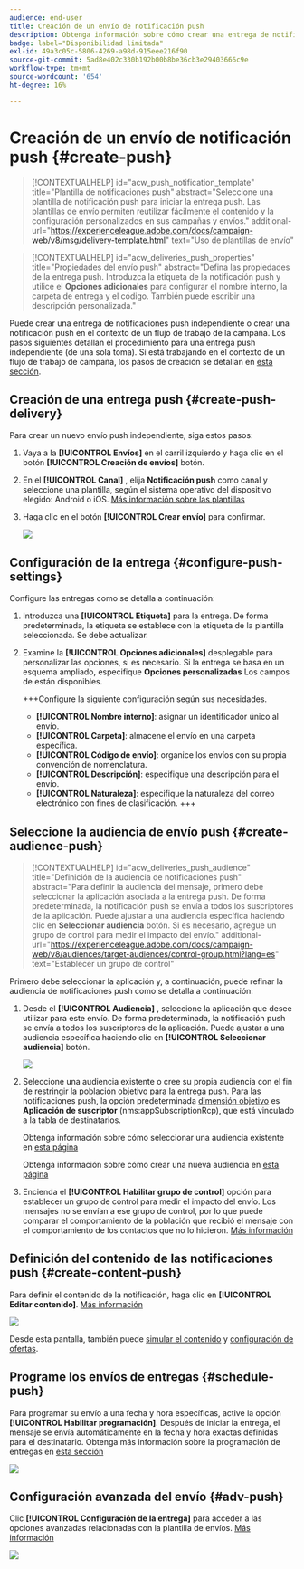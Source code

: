 ```yaml
---
audience: end-user
title: Creación de un envío de notificación push
description: Obtenga información sobre cómo crear una entrega de notificaciones push con Adobe Campaign Web
badge: label="Disponibilidad limitada"
exl-id: 49a3c05c-5806-4269-a98d-915eee216f90
source-git-commit: 5ad8e402c330b192b00b8be36cb3e29403666c9e
workflow-type: tm+mt
source-wordcount: '654'
ht-degree: 16%

---
```


# Creación de un envío de notificación push {#create-push}

>[!CONTEXTUALHELP]
>id="acw_push_notification_template"
>title="Plantilla de notificaciones push"
>abstract="Seleccione una plantilla de notificación push para iniciar la entrega push. Las plantillas de envío permiten reutilizar fácilmente el contenido y la configuración personalizados en sus campañas y envíos."
>additional-url="https://experienceleague.adobe.com/docs/campaign-web/v8/msg/delivery-template.html" text="Uso de plantillas de envío"


>[!CONTEXTUALHELP]
>id="acw_deliveries_push_properties"
>title="Propiedades del envío push"
>abstract="Defina las propiedades de la entrega push. Introduzca la etiqueta de la notificación push y utilice el **Opciones adicionales** para configurar el nombre interno, la carpeta de entrega y el código. También puede escribir una descripción personalizada."

Puede crear una entrega de notificaciones push independiente o crear una notificación push en el contexto de un flujo de trabajo de la campaña. Los pasos siguientes detallan el procedimiento para una entrega push independiente (de una sola toma). Si está trabajando en el contexto de un flujo de trabajo de campaña, los pasos de creación se detallan en [esta sección](../workflows/activities/channels.md#create-a-delivery-in-a-campaign-workflow).

## Creación de una entrega push {#create-push-delivery}

Para crear un nuevo envío push independiente, siga estos pasos:

1. Vaya a la **[!UICONTROL Envíos]** en el carril izquierdo y haga clic en el botón  **[!UICONTROL Creación de envíos]** botón.

1. En el **[!UICONTROL Canal]** , elija **Notificación push** como canal y seleccione una plantilla, según el sistema operativo del dispositivo elegido: Android o iOS. [Más información sobre las plantillas](../msg/delivery-template.md)

1. Haga clic en el botón **[!UICONTROL Crear envío]** para confirmar.

   ![](assets/push_create_1.png)

## Configuración de la entrega {#configure-push-settings}

Configure las entregas como se detalla a continuación:

1. Introduzca una **[!UICONTROL Etiqueta]** para la entrega. De forma predeterminada, la etiqueta se establece con la etiqueta de la plantilla seleccionada. Se debe actualizar.

1. Examine la **[!UICONTROL Opciones adicionales]** desplegable para personalizar las opciones, si es necesario. Si la entrega se basa en un esquema ampliado, especifique **Opciones personalizadas** Los campos de están disponibles.

   +++Configure la siguiente configuración según sus necesidades.
   * **[!UICONTROL Nombre interno]**: asignar un identificador único al envío.
   * **[!UICONTROL Carpeta]**: almacene el envío en una carpeta específica.
   * **[!UICONTROL Código de envío]**: organice los envíos con su propia convención de nomenclatura.
   * **[!UICONTROL Descripción]**: especifique una descripción para el envío.
   * **[!UICONTROL Naturaleza]**: especifique la naturaleza del correo electrónico con fines de clasificación.
+++


## Seleccione la audiencia de envío push {#create-audience-push}

>[!CONTEXTUALHELP]
>id="acw_deliveries_push_audience"
>title="Definición de la audiencia de notificaciones push"
>abstract="Para definir la audiencia del mensaje, primero debe seleccionar la aplicación asociada a la entrega push. De forma predeterminada, la notificación push se envía a todos los suscriptores de la aplicación. Puede ajustar a una audiencia específica haciendo clic en **Seleccionar audiencia** botón. Si es necesario, agregue un grupo de control para medir el impacto del envío."
>additional-url="https://experienceleague.adobe.com/docs/campaign-web/v8/audiences/target-audiences/control-group.html?lang=es" text="Establecer un grupo de control"


Primero debe seleccionar la aplicación y, a continuación, puede refinar la audiencia de notificaciones push como se detalla a continuación:

1. Desde el **[!UICONTROL Audiencia]** , seleccione la aplicación que desee utilizar para este envío. De forma predeterminada, la notificación push se envía a todos los suscriptores de la aplicación. Puede ajustar a una audiencia específica haciendo clic en **[!UICONTROL Seleccionar audiencia]** botón.

   ![](assets/push_create_2.png)

1. Seleccione una audiencia existente o cree su propia audiencia con el fin de restringir la población objetivo para la entrega push. Para las notificaciones push, la opción predeterminada [dimensión objetivo](../audience/about-recipients.md#targeting-dimensions) es **Aplicación de suscriptor** (nms:appSubscriptionRcp), que está vinculado a la tabla de destinatarios.

   Obtenga información sobre cómo seleccionar una audiencia existente en [esta página](../audience/add-audience.md)

   Obtenga información sobre cómo crear una nueva audiencia en [esta página](../audience/one-time-audience.md)

1. Encienda el **[!UICONTROL Habilitar grupo de control]** opción para establecer un grupo de control para medir el impacto del envío. Los mensajes no se envían a ese grupo de control, por lo que puede comparar el comportamiento de la población que recibió el mensaje con el comportamiento de los contactos que no lo hicieron. [Más información](../audience/control-group.md)

## Definición del contenido de las notificaciones push {#create-content-push}

Para definir el contenido de la notificación, haga clic en **[!UICONTROL Editar contenido]**. [Más información](content-push.md)

![](assets/push_create_5.png)

Desde esta pantalla, también puede [simular el contenido](../preview-test/preview-test.md) y [configuración de ofertas](../msg/offers.md).

## Programe los envíos de entregas {#schedule-push}

Para programar su envío a una fecha y hora específicas, active la opción **[!UICONTROL Habilitar programación]**. Después de iniciar la entrega, el mensaje se envía automáticamente en la fecha y hora exactas definidas para el destinatario. Obtenga más información sobre la programación de entregas en [esta sección](../msg/gs-messages.md#gs-schedule)

![](assets/push_create_3.png)


## Configuración avanzada del envío {#adv-push}

Clic **[!UICONTROL Configuración de la entrega]** para acceder a las opciones avanzadas relacionadas con la plantilla de envíos. [Más información](../advanced-settings/delivery-settings.md)

![](assets/push_create_4.png)
